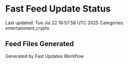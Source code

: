 # Fast Feed Update Status
Last updated: Tue Jul 22 18:57:58 UTC 2025
Categories: entertainment,crypto

## Feed Files Generated

Generated by Fast Updates Workflow
